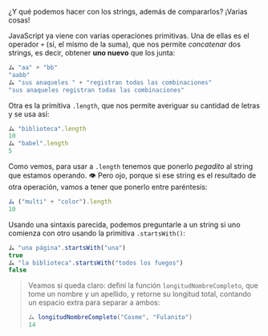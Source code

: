 ¿Y qué podemos hacer con los strings, además de compararlos? ¡Varias cosas!

JavaScript ya viene con varias operaciones primitivas. Una de ellas es el operador `+` (sí, el mismo de la suma), que nos permite _concatenar_ dos strings, es decir, obtener **uno nuevo** que los junta:

```javascript
ム "aa" + "bb"
"aabb"
ム "sus anaqueles " + "registran todas las combinaciones"
"sus anaqueles registran todas las combinaciones"
```

Otra es la primitiva `.length`, que nos permite averiguar su cantidad de letras y se usa así:

```javascript
ム "biblioteca".length
10
ム "babel".length
5
```

Como vemos, para usar a `.length` tenemos que ponerlo _pegadito_ al string que estamos operando. :eye: Pero ojo, porque si ese string es el resultado de otra operación, vamos a tener que ponerlo entre paréntesis: 

```javascript
ム ("multi" + "color").length
10
```

Usando una sintaxis parecida, podemos preguntarle a un string si uno comienza con otro usando la primitiva `.startsWith()`:

```javascript
ム "una página".startsWith("una")
true
ム "la biblioteca".startsWith("todos los fuegos")
false
```

> Veamos si queda claro: definí la función `longitudNombreCompleto`, que tome un nombre y un apellido, y retorne su longitud total, contando un espacio extra para separar a ambos:
>
>```javascript
> ム longitudNombreCompleto("Cosme", "Fulanito")
>14
>```